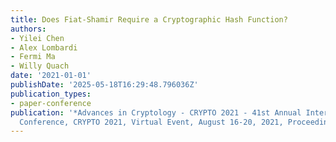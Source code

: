 ```yaml
---
title: Does Fiat-Shamir Require a Cryptographic Hash Function?
authors:
- Yilei Chen
- Alex Lombardi
- Fermi Ma
- Willy Quach
date: '2021-01-01'
publishDate: '2025-05-18T16:29:48.796036Z'
publication_types:
- paper-conference
publication: '*Advances in Cryptology - CRYPTO 2021 - 41st Annual International Cryptology
  Conference, CRYPTO 2021, Virtual Event, August 16-20, 2021, Proceedings, Part IV*'
---
```

